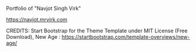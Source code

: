 Portfolio of "Navjot Singh Virk" 

https://navjot.mrvirk.com





CREDITS: 
Start Bootstrap for the Theme Template under MIT License (Free Download), New Age : https://startbootstrap.com/template-overviews/new-age/
